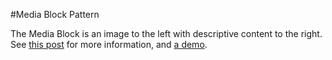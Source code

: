 #Media Block Pattern

The Media Block is an image to the left with descriptive content to the right. See [this post](http://www.stubbornella.org/content/2010/06/25/the-media-object-saves-hundreds-of-lines-of-code/) for more information, and [a demo](https://jsfiddle.net/jnky3yc1/).
